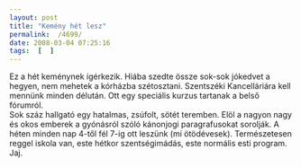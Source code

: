 ```yaml
---
layout: post
title: "Kemény hét lesz"
permalink:  /4699/ 
date: 2008-03-04 07:25:16
tags:  [  ] 
---
```

Ez a hét keménynek ígérkezik. Hiába szedte össze sok-sok jókedvet a hegyen, nem mehetek a kórházba szétosztani. Szentszéki Kancelláriára kell mennünk minden délután. Ott egy speciális kurzus tartanak a belső fórumról.  
Sok száz hallgató egy hatalmas, zsúfolt, sötét teremben. Elöl a nagyon nagy és okos emberek a gyónásról szóló kánonjogi paragrafusokat sorolják. A héten minden nap 4-től fél 7-ig ott leszünk (mi ötödévesek). Természetesen reggel iskola van, este hétkor szentségimádás, este normális esti program. Jaj.  

